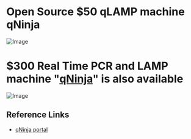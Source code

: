 # Open Source $50 qLAMP machine qNinja

![Image](https://raw.githubusercontent.com/hisashin/NinjaLite/master/images/photo/LiteOpen.jpg)

# $300 Real Time PCR and LAMP machine "[qNinja](https://github.com/hisashin/qNinja)" is also available

![Image](https://raw.githubusercontent.com/hisashin/Ninja/master/images/photo/Ninja2.jpg)

## Reference Links
- [qNinja portal](https://qninja.hisa.dev)

